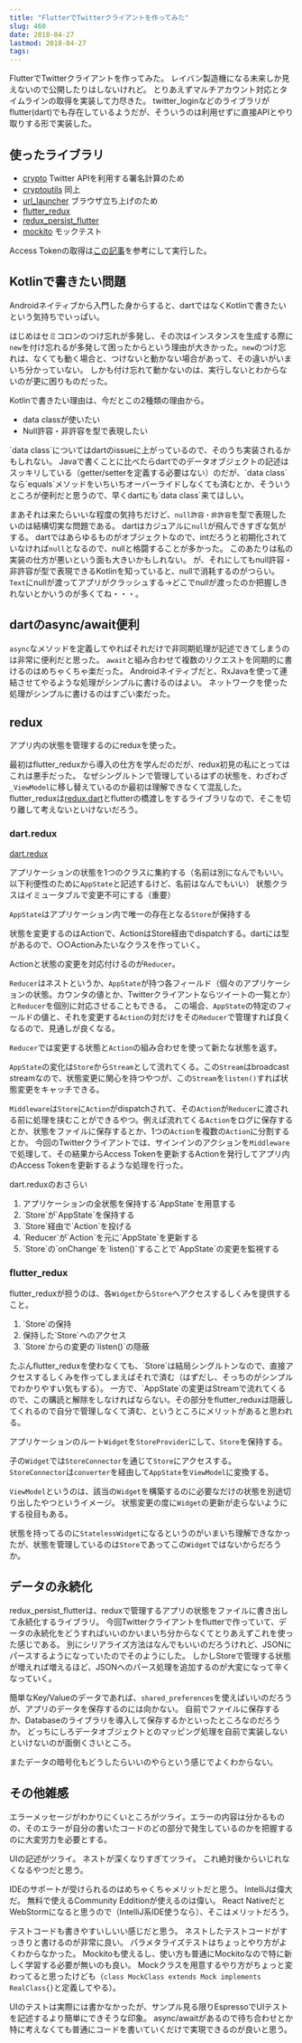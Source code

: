 ```yaml
---
title: "FlutterでTwitterクライアントを作ってみた"
slug: 460
date: 2018-04-27
lastmod: 2018-04-27
tags: 
---
```


FlutterでTwitterクライアントを作ってみた。
レイバン製造機になる未来しか見えないので公開したりはしないけれど。
とりあえずマルチアカウント対応とタイムラインの取得を実装して力尽きた。
twitter_loginなどのライブラリがflutter(dart)でも存在しているようだが、そういうのは利用せずに直接APIとやり取りする形で実装した。


## 使ったライブラリ


<ul>
<li><a href="https://pub.dartlang.org/packages/crypto">crypto</a> Twitter APIを利用する署名計算のため</li>
<li><a href="https://pub.dartlang.org/packages/cryptoutils">cryptoutils</a> 同上</li>
<li><a href="https://pub.dartlang.org/packages/url_launcher">url_launcher</a> ブラウザ立ち上げのため</li>
<li><a href="https://pub.dartlang.org/packages/flutter_redux">flutter_redux</a></li>
<li><a href="https://pub.dartlang.org/packages/redux_persist_flutter">redux_persist_flutter</a></li>
<li><a href="https://pub.dartlang.org/packages/mockito">mockito</a> モックテスト</li>
</ul>
Access Tokenの取得は<a href="https://medium.com/@segaud.kevin/facebook-oauth-login-flow-with-flutter-9adb717c9f2e">この記事</a>を参考にして実行した。


## Kotlinで書きたい問題


Androidネイティブから入門した身からすると、dartではなくKotlinで書きたいという気持ちでいっぱい。

はじめはセミコロンのつけ忘れが多発し、その次はインスタンスを生成する際に`new`を付け忘れるが多発して困ったからという理由が大きかった。`new`のつけ忘れは、なくても動く場合と、つけないと動かない場合があって、その違いがいまいち分かっていない。
しかも付け忘れて動かないのは、実行しないとわからないのが更に困りものだった。

Kotlinで書きたい理由は、今だとこの2種類の理由から。

<ul>
<li>data classが使いたい</li>
<li>Null許容・非許容を型で表現したい</li>
</ul>
`data class`についてはdartのissueに上がっているので、そのうち実装されるかもしれない。
Javaで書くことに比べたらdartでのデータオブジェクトの記述はスッキリしている（getter/setterを定義する必要はない）のだが、`data class`なら`equals`メソッドをいちいちオーバーライドしなくても済むとか、そういうところが便利だと思うので、早くdartにも`data class`来てほしい。

まあそれは来たらいいな程度の気持ちだけど、`null許容・非許容`を型で表現したいのは結構切実な問題である。
dartはカジュアルに`null`が飛んできすぎな気がする。
dartではあらゆるものがオブジェクトなので、intだろうと初期化されていなければ`null`となるので、nullと格闘することが多かった。
このあたりは私の実装の仕方が悪いという面も大きいかもしれない。
が、それにしてもnull許容・非許容が型で表現できるKotlinを知っていると、nullで消耗するのがつらい。
`Text`にnullが渡ってアプリがクラッシュする→どこでnullが渡ったのか把握しきれないとかいうのが多くてね・・・。


## dartのasync/await便利


`async`なメソッドを定義してやればそれだけで非同期処理が記述できてしまうのは非常に便利だと思った。
`await`と組み合わせて複数のリクエストを同期的に書けるのはめちゃくちゃ楽だった。
Androidネイティブだと、RxJavaを使って連結させてやるような処理がシンプルに書けるのはよい。
ネットワークを使った処理がシンプルに書けるのはすごい楽だった。


## redux


アプリ内の状態を管理するのにreduxを使った。

最初はflutter_reduxから導入の仕方を学んだのだが、redux初見の私にとってはこれは悪手だった。
なぜシングルトンで管理しているはずの状態を、わざわざ`_ViewModel`に移し替えているのか最初は理解できなくて混乱した。
flutter_reduxは<a href="https://github.com/johnpryan/redux.dart">redux.dart</a>とflutterの橋渡しをするライブラリなので、そこを切り離して考えないといけないだろう。


### dart.redux


<a href="https://github.com/johnpryan/redux.dart">dart.redux</a>

アプリケーションの状態を1つのクラスに集約する（名前は別になんでもいい。以下利便性のために`AppState`と記述するけど、名前はなんでもいい）
状態クラスはイミュータブルで変更不可にする（重要）

`AppState`はアプリケーション内で唯一の存在となる`Store`が保持する

状態を変更するのはActionで、ActionはStore経由でdispatchする。dartには型があるので、○○Actionみたいなクラスを作っていく。

Actionと状態の変更を対応付けるのが`Reducer`。

`Reducer`はネストというか、`AppState`が持つ各フィールド（個々のアプリケーションの状態。カウンタの値とか、Twitterクライアントならツイートの一覧とか）と`Reducer`を個別に対応させることもできる。
この場合、`AppState`の特定のフィールドの値と、それを変更する`Action`の対だけをその`Reducer`で管理すれば良くなるので、見通しが良くなる。

`Reducer`では変更する状態と`Action`の組み合わせを使って新たな状態を返す。

`AppState`の変化は`Store`から`Stream`として流れてくる。この`Stream`はbroadcast streamなので、状態変更に関心を持つやつが、この`Stream`を`listen()`すれば状態変更をキャッチできる。

`Middleware`は`Store`に`Action`がdispatchされて、その`Action`が`Reducer`に渡される前に処理を挟むことができるやつ。例えば流れてくる`Action`をログに保存するとか、状態をファイルに保存するとか、1つの`Action`を複数の`Action`に分割するとか。
今回のTwitterクライアントでは、サインインのアクションを`Middleware`で処理して、その結果からAccess Tokenを更新するActionを発行してアプリ内のAccess Tokenを更新するような処理を行った。

dart.reduxのおさらい

<ol>
<li>アプリケーションの全状態を保持する`AppState`を用意する</li>
<li>`Store`が`AppState`を保持する</li>
<li>`Store`経由で`Action`を投げる</li>
<li>`Reducer`が`Action`を元に`AppState`を更新する</li>
<li>`Store`の`onChange`を`listen()`することで`AppState`の変更を監視する</li>
</ol>

### flutter_redux


flutter_reduxが担うのは、各`Widget`から`Store`へアクセスするしくみを提供すること。

<ol>
<li>`Store`の保持</li>
<li>保持した`Store`へのアクセス</li>
<li>`Store`からの変更の`listen()`の隠蔽</li>
</ol>
たぶんflutter_reduxを使わなくても、`Store`は結局シングルトンなので、直接アクセスするしくみを作ってしまえばそれで済む（はずだし、そっちのがシンプルでわかりやすい気もする）。
一方で、`AppState`の変更はStreamで流れてくるので、この購読と解除をしなければならない。その部分をflutter_reduxは隠蔽してくれるので自分で管理しなくて済む、というところにメリットがあると思われる。

アプリケーションのルート`Widget`を`StoreProvider`にして、`Store`を保持する。

子の`Widget`では`StoreConnector`を通じて`Store`にアクセスする。
`StoreConnector`は`converter`を経由して`AppState`を`ViewModel`に変換する。

`ViewModel`というのは、該当の`Widget`を構築するのに必要なだけの状態を別途切り出したやつというイメージ。
状態変更の度に`Widget`の更新が走らないようにする役目もある。

状態を持ってるのに`StatelessWidget`になるというのがいまいち理解できなかったが、状態を管理しているのは`Store`であってこの`Widget`ではないからだろうか。


## データの永続化


redux_persist_flutterは、reduxで管理するアプリの状態をファイルに書き出して永続化するライブラリ。
今回Twitterクライアントをflutterで作っていて、データの永続化をどうすればいいのかいまいち分からなくてとりあえずこれを使った感じである。
別にシリアライズ方法はなんでもいいのだろうけれど、JSONにパースするようになっていたのでそのようにした。
しかしStoreで管理する状態が増えれば増えるほど、JSONへのパース処理を追加するのが大変になって辛くなっていく。

簡単なKey/Valueのデータであれば、`shared_preferences`を使えばいいのだろうが、アプリのデータを保存するのには向かない。
自前でファイルに保存するか、Databaseのライブラリを導入して保存するかといったところなのだろうか。
どっちにしろデータオブジェクトとのマッピング処理を自前で実装しないといけないのが面倒くさいところ。

またデータの暗号化もどうしたらいいのやらという感じでよくわからない。


## その他雑感


エラーメッセージがわかりにくいところがツライ。エラーの内容は分かるものの、そのエラーが自分の書いたコードのどの部分で発生しているのかを把握するのに大変労力を必要とする。

UIの記述がツライ。
ネストが深くなりすぎてツライ。
これ絶対後からいじれなくなるやつだと思う。

IDEのサポートが受けられるのはめちゃくちゃメリットだと思う。
IntelliJは偉大だ。
無料で使えるCommunity Edditionが使えるのは偉い。
React NativeだとWebStormになると思うので（IntelliJ系IDE使うなら）、そこはメリットだろう。

テストコードも書きやすいしいい感じだと思う。
ネストしたテストコードがすっきりと書けるのが非常に良い。
パラメタライズテストはちょっとやり方がよくわからなかった。
Mockitoも使えるし、使い方も普通にMockitoなので特に新しく学習する必要が無いのも良い。
Mockクラスを用意するやり方がちょっと変わってると思ったけども（`class MockClass extends Mock implements RealClass{}`と定義してやる）。

UIのテストは実際には書かなかったが、サンプル見る限りEspressoでUIテストを記述するより簡単にできそうな印象。
async/awaitがあるので待ち合わせとか特に考えなくても普通にコードを書いていくだけで実現できるのが良いと思う。


  